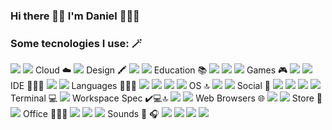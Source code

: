 ### Hi there 👋🏻 I'm Daniel 👨🏻‍💻

<!--
**danimelenge/danimelenge** is a ✨ _special_ ✨ repository because its `README.md` (this file) appears on your GitHub profile.

Here are some ideas to get you started:

- 🔭 I’m currently working on ...
- 🌱 I’m currently learning ...
- 👯 I’m looking to collaborate on ...
- 🤔 I’m looking for help with ...
- 💬 Ask me about ...
- 📫 How to reach me: ...
- 😄 Pronouns: ...
- ⚡ Fun fact: ...
-->
### Some tecnologies I use: 🪄


<img src="https://img.shields.io/badge/Gmail-D14836?style=for-the-badge&logo=gmail&logoColor=white" />  
<img src="https://img.shields.io/badge/WhatsApp-25D366?style=for-the-badge&logo=whatsapp&logoColor=white" /> 
Cloud ☁️
 <img src="https://img.shields.io/badge/iCloud-3693F3?style=for-the-badge&logo=iCloud&logoColor=white" /> 
Design 🖍️
<img src="https://img.shields.io/badge/Figma-F24E1E?style=for-the-badge&logo=figma&logoColor=white" />
<img src="https://img.shields.io/badge/Canva-%2300C4CC.svg?&style=for-the-badge&logo=Canva&logoColor=white" />  
Education 📚
<img src="https://img.shields.io/badge/Udacity-grey?style=for-the-badge&logo=udacity&logoColor=#5FCFEE" /> 
<img src="https://img.shields.io/badge/Platzi-98CA3F?style=for-the-badge&logo=platzi&logoColor=white" /> 
<img src="https://img.shields.io/badge/Duolingo-58CC02?style=for-the-badge&logo=Duolingo&logoColor=white" /> 
Games 🎮
 <img src="https://img.shields.io/badge/PlayStation-003791?style=for-the-badge&logo=playstation&logoColor=white" /> 
<img src="https://img.shields.io/badge/Epic%20Games-313131?style=for-the-badge&logo=Epic%20Games&logoColor=white" />   
IDE 👨🏻‍💻
<img src="https://img.shields.io/badge/Visual_Studio_Code-0078D4?style=for-the-badge&logo=visual%20studio%20code&logoColor=white" /> 
<img src="https://img.shields.io/badge/Xcode-007ACC?style=for-the-badge&logo=Xcode&logoColor=white" />  
Languages 👨🏻‍💻
<img src="https://img.shields.io/badge/CSS3-1572B6?style=for-the-badge&logo=css3&logoColor=white" /> 
<img src="https://img.shields.io/badge/HTML5-E34F26?style=for-the-badge&logo=html5&logoColor=white" /> 
<img src="https://img.shields.io/badge/Python-FFD43B?style=for-the-badge&logo=python&logoColor=blue" /> 
 <img src="https://img.shields.io/badge/Swift-FA7343?style=for-the-badge&logo=swift&logoColor=white" />  
OS 🔝
<img src="https://img.shields.io/badge/iOS-000000?style=for-the-badge&logo=ios&logoColor=white" />  
<img src="https://img.shields.io/badge/mac%20os-000000?style=for-the-badge&logo=apple&logoColor=white" /> 
Social 👫
<img src="https://img.shields.io/badge/Codepen-000000?style=for-the-badge&logo=codepen&logoColor=white" /> 
<img src="https://img.shields.io/badge/GitHub-100000?style=for-the-badge&logo=github&logoColor=white" />  
<img src="https://img.shields.io/badge/Instagram-E4405F?style=for-the-badge&logo=instagram&logoColor=white" /> 
<img src="https://img.shields.io/badge/Twitter-1DA1F2?style=for-the-badge&logo=twitter&logoColor=white" />  
Terminal 💻
<img src="https://img.shields.io/badge/GIT-E44C30?style=for-the-badge&logo=git&logoColor=white" />  
Workspace Spec ✔️💻🔝
<img src="https://img.shields.io/badge/Apple%20laptop-333333?style=for-the-badge&logo=apple&logoColor=white" /> 
<img src="https://img.shields.io/badge/apple%20silicon-333333?style=for-the-badge&logo=apple&logoColor=white" /> 
Web Browsers 🌐
<img src="https://img.shields.io/badge/Google_chrome-4285F4?style=for-the-badge&logo=Google-chrome&logoColor=white" /> 
<img src="https://img.shields.io/badge/Safari-000000?style=for-the-badge&logo=safari&logoColor=white" /> 
Store 🛒
<img src="https://img.shields.io/badge/App_Store-0D96F6?style=for-the-badge&logo=app-store&logoColor=white" /> 
Office 👨🏻‍💻
<img src="https://img.shields.io/badge/Microsoft_Excel-217346?style=for-the-badge&logo=microsoft-excel&logoColor=white" />  
<img src="https://img.shields.io/badge/Microsoft_Office-D83B01?style=for-the-badge&logo=microsoft-office&logoColor=white" /> 
<img src="https://img.shields.io/badge/Microsoft_PowerPoint-B7472A?style=for-the-badge&logo=microsoft-powerpoint&logoColor=white" />
Sounds 🎼 🎧
<img src="https://img.shields.io/badge/apple%20music-F34E68?style=for-the-badge&logo=apple%20music&logoColor=white" /> 
<img src="https://img.shields.io/badge/Apple_Podcasts-9933CC?style=for-the-badge&logo=apple-podcasts&logoColor=white" /> 
<img src="https://img.shields.io/badge/Shazam-0088FF?style=for-the-badge&logo=Shazam&logoColor=white" /> 
<img src="https://img.shields.io/badge/YouTube_Music-FF0000?style=for-the-badge&logo=youtube-music&logoColor=white" />  
















